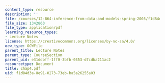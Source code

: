 ```yaml
---
content_type: resource
description: ''
file: /courses/12-864-inference-from-data-and-models-spring-2005/f1d84d3a8e91027373ebba5a26255a03_chap4.pdf
file_size: 1342863
file_type: application/pdf
learning_resource_types:
- Lecture Notes
license: https://creativecommons.org/licenses/by-nc-sa/4.0/
ocw_type: OCWFile
parent_title: Lecture Notes
parent_type: CourseSection
parent_uid: e31ddbff-1ff0-3bfb-0353-d7cdba211ac2
resourcetype: Document
title: chap4.pdf
uid: f1d84d3a-8e91-0273-73eb-ba5a26255a03
---
```

